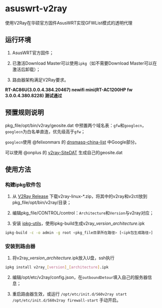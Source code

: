 # asuswrt-v2ray
使用V2Ray在华硕官方固件AsusWRT实现GFWList模式的透明代理

## 运行环境
1. AsusWRT官方固件；

2. 已激活Download Master可以使用`ipkg`（如不需要Download Master可以在激活后卸载）；

3. 路由器架构满足V2Ray要求。

__RT-AC86U(3.0.0.4.384.20467) newifi mini(RT-AC1200HP fw 3.0.0.4.380.8228) 测试通过__

## 预置规则说明
pkg_file/opt/bin/v2ray/geosite.dat 中预置两个域名表：`gfw`和`googlecn`，`googlecn`为白名单直连，优先级高于`gfw`；

`googlecn`使用 @felixonmars 的 [dnsmasq-china-list](https://github.com/felixonmars/dnsmasq-china-list) 中Google部分。

可以使用 @onplus 的 [v2ray-SiteDAT](https://github.com/onplus/v2ray-SiteDAT) 生成自己的geosite.dat

## 使用方法

### 构建ipkg软件包
1. 从 [V2Ray Release](https://github.com/v2ray/v2ray-core/releases) 下载v2ray-linux-*.zip，将其中的v2ray和v2ctl放到pkg_file/opt/bin/v2ray/目录；

2. 编辑pkg_file/CONTROL/control：`Architecture`和`Version`与v2ray对应；

3. 安装 [ipkg-utils](http://ipkg.nslu2-linux.org/sources/ipkg-utils-1.7.tar.gz)，使用ipkg-build生成v2ray_*version*_*architecture*.ipk
```bash
ipkg-build -c -o admin -g root <pkg_file目录所在路径> [<ipk包生成路径>]
```

### 安装到路由器
1. 将v2ray_*version*_*architecture*.ipk放入U盘，ssh执行
```bash
ipkg install v2ray_[version]_[architecture].ipk
```

2. 编辑/opt/etc/v2ray/config.json，在`outboundDetour`填入自己的服务器信息；

3. 重启路由器生效，或运行 `/opt/etc/init.d/S60v2ray start` `/opt/etc/init.d/S60v2ray firewall-start` 手动开启。

